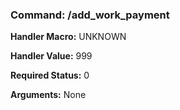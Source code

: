### Command: /add_work_payment

**Handler Macro:** UNKNOWN

**Handler Value:** 999

**Required Status:** 0

**Arguments:**
None
